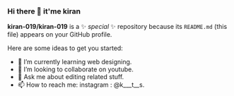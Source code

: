 ### Hi there 👋 it'me kiran


**kiran-019/kiran-019** is a ✨ _special_ ✨ repository because its `README.md` (this file) appears on your GitHub profile.

Here are some ideas to get you started:

- 🌱 I’m currently learning web designing.
- 👯 I’m looking to collaborate on youtube.
- 💬 Ask me about editing related stuff.
- 📫 How to reach me: instagram : @k___t__s.

